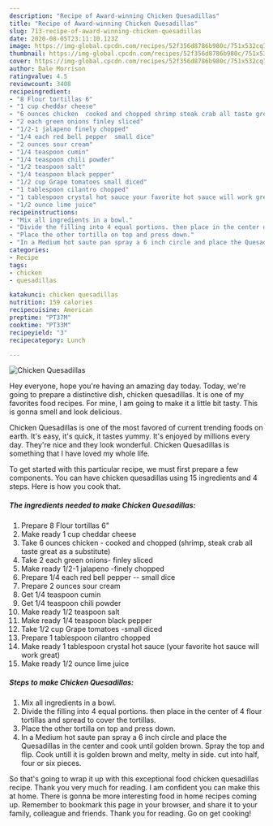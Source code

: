 ```yaml
---
description: "Recipe of Award-winning Chicken Quesadillas"
title: "Recipe of Award-winning Chicken Quesadillas"
slug: 713-recipe-of-award-winning-chicken-quesadillas
date: 2020-08-05T23:11:10.123Z
image: https://img-global.cpcdn.com/recipes/52f356d8786b980c/751x532cq70/chicken-quesadillas-recipe-main-photo.jpg
thumbnail: https://img-global.cpcdn.com/recipes/52f356d8786b980c/751x532cq70/chicken-quesadillas-recipe-main-photo.jpg
cover: https://img-global.cpcdn.com/recipes/52f356d8786b980c/751x532cq70/chicken-quesadillas-recipe-main-photo.jpg
author: Dale Morrison
ratingvalue: 4.5
reviewcount: 3408
recipeingredient:
- "8 Flour tortillas 6"
- "1 cup cheddar cheese"
- "6 ounces chicken  cooked and chopped shrimp steak crab all taste great as a substitute"
- "2 each green onions finley sliced"
- "1/2-1 jalapeno finely chopped"
- "1/4 each red bell pepper  small dice"
- "2 ounces sour cream"
- "1/4 teaspoon cumin"
- "1/4 teaspoon chili powder"
- "1/2 teaspoon salt"
- "1/4 teaspoon black pepper"
- "1/2 cup Grape tomatoes small diced"
- "1 tablespoon cilantro chopped"
- "1 tablespoon crystal hot sauce your favorite hot sauce will work great"
- "1/2 ounce lime juice"
recipeinstructions:
- "Mix all ingredients in a bowl."
- "Divide the filling into 4 equal portions. then place in the center of 4 flour tortillas and spread to cover the tortillas."
- "Place the other tortilla on top and press down."
- "In a Medium hot saute pan spray a 6 inch circle and place the Quesadillas in the center and cook until golden brown. Spray the top and flip. Cook untill it is golden brown and melty, melty in side. cut into half, four or six pieces."
categories:
- Recipe
tags:
- chicken
- quesadillas

katakunci: chicken quesadillas 
nutrition: 159 calories
recipecuisine: American
preptime: "PT37M"
cooktime: "PT33M"
recipeyield: "3"
recipecategory: Lunch

---
```



![Chicken Quesadillas](https://img-global.cpcdn.com/recipes/52f356d8786b980c/751x532cq70/chicken-quesadillas-recipe-main-photo.jpg)

Hey everyone, hope you're having an amazing day today. Today, we're going to prepare a distinctive dish, chicken quesadillas. It is one of my favorites food recipes. For mine, I am going to make it a little bit tasty. This is gonna smell and look delicious.

Chicken Quesadillas is one of the most favored of current trending foods on earth. It's easy, it's quick, it tastes yummy. It's enjoyed by millions every day. They're nice and they look wonderful. Chicken Quesadillas is something that I have loved my whole life.




To get started with this particular recipe, we must first prepare a few components. You can have chicken quesadillas using 15 ingredients and 4 steps. Here is how you cook that.

<!--inarticleads1-->

##### The ingredients needed to make Chicken Quesadillas:

1. Prepare 8 Flour tortillas 6&#34;
1. Make ready 1 cup cheddar cheese
1. Take 6 ounces chicken - cooked and chopped (shrimp, steak crab all taste great as a substitute)
1. Take 2 each green onions- finley sliced
1. Make ready 1/2-1 jalapeno -finely chopped
1. Prepare 1/4 each red bell pepper -- small dice
1. Prepare 2 ounces sour cream
1. Get 1/4 teaspoon cumin
1. Get 1/4 teaspoon chili powder
1. Make ready 1/2 teaspoon salt
1. Make ready 1/4 teaspoon black pepper
1. Take 1/2 cup Grape tomatoes -small diced
1. Prepare 1 tablespoon cilantro chopped
1. Make ready 1 tablespoon crystal hot sauce (your favorite hot sauce will work great)
1. Make ready 1/2 ounce lime juice




<!--inarticleads2-->

##### Steps to make Chicken Quesadillas:

1. Mix all ingredients in a bowl.
1. Divide the filling into 4 equal portions. then place in the center of 4 flour tortillas and spread to cover the tortillas.
1. Place the other tortilla on top and press down.
1. In a Medium hot saute pan spray a 6 inch circle and place the Quesadillas in the center and cook until golden brown. Spray the top and flip. Cook untill it is golden brown and melty, melty in side. cut into half, four or six pieces.




So that's going to wrap it up with this exceptional food chicken quesadillas recipe. Thank you very much for reading. I am confident you can make this at home. There is gonna be more interesting food in home recipes coming up. Remember to bookmark this page in your browser, and share it to your family, colleague and friends. Thank you for reading. Go on get cooking!
